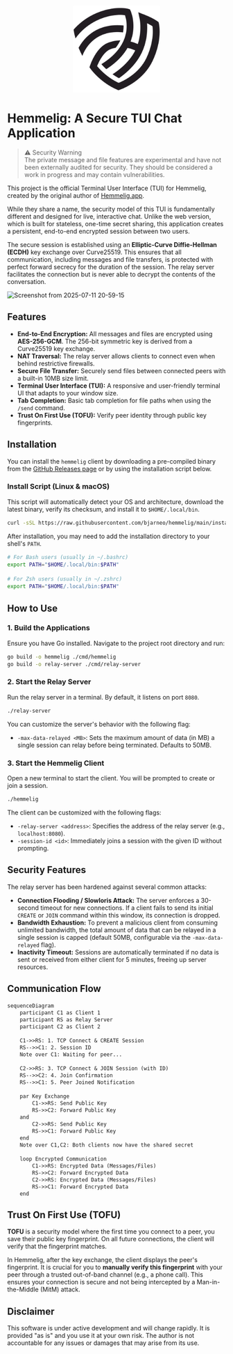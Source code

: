 <p align="center">
  <img src="logo.png" alt="Hemmelig Logo" width="200"/>
</p>

# Hemmelig: A Secure TUI Chat Application

> ⚠️ Security Warning  
> The private message and file features are experimental and have not been externally audited for security. They should be considered a work in progress and may contain vulnerabilities.

This project is the official Terminal User Interface (TUI) for Hemmelig, created by the original author of [Hemmelig.app](https://github.com/HemmeligOrg/Hemmelig.app).

While they share a name, the security model of this TUI is fundamentally different and designed for live, interactive chat. Unlike the web version, which is built for stateless, one-time secret sharing, this application creates a persistent, end-to-end encrypted session between two users.

The secure session is established using an **Elliptic-Curve Diffie-Hellman (ECDH)** key exchange over Curve25519. This ensures that all communication, including messages and file transfers, is protected with perfect forward secrecy for the duration of the session. The relay server facilitates the connection but is never able to decrypt the contents of the conversation.

<img width="762" height="501" alt="Screenshot from 2025-07-11 20-59-15" src="https://github.com/user-attachments/assets/dd5a13ed-74ab-485d-9b1a-b19baa302944" />

## Features

- **End-to-End Encryption:** All messages and files are encrypted using **AES-256-GCM**. The 256-bit symmetric key is derived from a Curve25519 key exchange.
- **NAT Traversal:** The relay server allows clients to connect even when behind restrictive firewalls.
- **Secure File Transfer:** Securely send files between connected peers with a built-in 10MB size limit.
- **Terminal User Interface (TUI):** A responsive and user-friendly terminal UI that adapts to your window size.
- **Tab Completion:** Basic tab completion for file paths when using the `/send` command.
- **Trust On First Use (TOFU):** Verify peer identity through public key fingerprints.

## Installation

You can install the `hemmelig` client by downloading a pre-compiled binary from the [GitHub Releases page](https://github.com/bjarneo/hemmelig/releases) or by using the installation script below.

### Install Script (Linux & macOS)

This script will automatically detect your OS and architecture, download the latest binary, verify its checksum, and install it to `$HOME/.local/bin`.

```bash
curl -sSL https://raw.githubusercontent.com/bjarneo/hemmelig/main/install.sh | sh
```

After installation, you may need to add the installation directory to your shell's `PATH`.

```bash
# For Bash users (usually in ~/.bashrc)
export PATH="$HOME/.local/bin:$PATH"

# For Zsh users (usually in ~/.zshrc)
export PATH="$HOME/.local/bin:$PATH"
```

## How to Use

### 1. Build the Applications

Ensure you have Go installed. Navigate to the project root directory and run:

```bash
go build -o hemmelig ./cmd/hemmelig
go build -o relay-server ./cmd/relay-server
```

### 2. Start the Relay Server

Run the relay server in a terminal. By default, it listens on port `8080`.

```bash
./relay-server
```

You can customize the server's behavior with the following flag:

- `-max-data-relayed <MB>`: Sets the maximum amount of data (in MB) a single session can relay before being terminated. Defaults to 50MB.

### 3. Start the Hemmelig Client

Open a new terminal to start the client. You will be prompted to create or join a session.

```bash
./hemmelig
```

The client can be customized with the following flags:

- `-relay-server <address>`: Specifies the address of the relay server (e.g., `localhost:8080`).
- `-session-id <id>`: Immediately joins a session with the given ID without prompting.

## Security Features

The relay server has been hardened against several common attacks:

- **Connection Flooding / Slowloris Attack:** The server enforces a 30-second timeout for new connections. If a client fails to send its initial `CREATE` or `JOIN` command within this window, its connection is dropped.
- **Bandwidth Exhaustion:** To prevent a malicious client from consuming unlimited bandwidth, the total amount of data that can be relayed in a single session is capped (default 50MB, configurable via the `-max-data-relayed` flag).
- **Inactivity Timeout:** Sessions are automatically terminated if no data is sent or received from either client for 5 minutes, freeing up server resources.

## Communication Flow

```mermaid
sequenceDiagram
    participant C1 as Client 1
    participant RS as Relay Server
    participant C2 as Client 2

    C1->>RS: 1. TCP Connect & CREATE Session
    RS-->>C1: 2. Session ID
    Note over C1: Waiting for peer...

    C2->>RS: 3. TCP Connect & JOIN Session (with ID)
    RS-->>C2: 4. Join Confirmation
    RS-->>C1: 5. Peer Joined Notification

    par Key Exchange
        C1->>RS: Send Public Key
        RS->>C2: Forward Public Key
    and
        C2->>RS: Send Public Key
        RS->>C1: Forward Public Key
    end
    Note over C1,C2: Both clients now have the shared secret

    loop Encrypted Communication
        C1->>RS: Encrypted Data (Messages/Files)
        RS->>C2: Forward Encrypted Data
        C2->>RS: Encrypted Data (Messages/Files)
        RS->>C1: Forward Encrypted Data
    end
```

## Trust On First Use (TOFU)

**TOFU** is a security model where the first time you connect to a peer, you save their public key fingerprint. On all future connections, the client will verify that the fingerprint matches.

In Hemmelig, after the key exchange, the client displays the peer's fingerprint. It is crucial for you to **manually verify this fingerprint** with your peer through a trusted out-of-band channel (e.g., a phone call). This ensures your connection is secure and not being intercepted by a Man-in-the-Middle (MitM) attack.

## Disclaimer

This software is under active development and will change rapidly. It is provided "as is" and you use it at your own risk. The author is not accountable for any issues or damages that may arise from its use.
